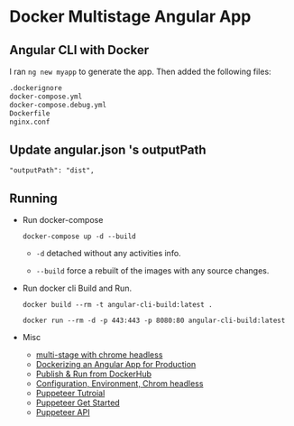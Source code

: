 # Docker Multistage Angular App

## Angular CLI with Docker

I ran `ng new myapp` to generate the app. Then added the following files:

```bash
.dockerignore
docker-compose.yml
docker-compose.debug.yml
Dockerfile
nginx.conf
```

## Update angular.json 's outputPath

```
"outputPath": "dist",
```

## Running

* Run docker-compose 

  ```
  docker-compose up -d --build
  ```

  - `-d` detached without any activities info.

  - `--build` force a rebuilt of the images with any source changes.

* Run docker cli Build and Run.

  ```
  docker build --rm -t angular-cli-build:latest .

  docker run --rm -d -p 443:443 -p 8080:80 angular-cli-build:latest
  ```

* Misc

  - [multi-stage with chrome headless](https://mherman.org/blog/dockerizing-an-angular-app)
  - [Dockerizing an Angular App for Production](https://mherman.org/blog/dockerizing-an-angular-app)
  - [Publish & Run from DockerHub](https://medium.com/@DenysVuika/your-angular-apps-as-docker-containers-471f570a7f2)
  - [Configuration, Environment, Chrom headless](https://medium.com/@tiangolo/angular-in-docker-with-nginx-supporting-environments-built-with-multi-stage-docker-builds-bb9f1724e984)
  - [Puppeteer Tutroial](https://www.aymen-loukil.com/en/blog-en/google-puppeteer-tutorial-with-examples)
  - [Puppeteer Get Started](https://developers.google.com/web/tools/puppeteer)
  - [Puppeteer API](https://github.com/GoogleChrome/puppeteer)
  
  
  

